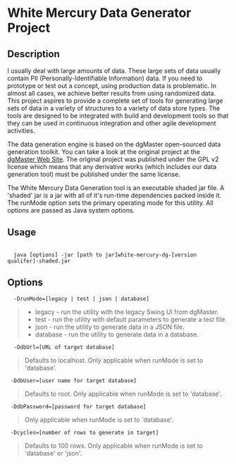 White Mercury Data Generator Project
====================================

Description
-----------

I usually deal with large amounts of data.  These large sets of data usually contain PII (Personally-Identifiable Information) data.  If you need to prototype or test out a concept, using production data is problematic.  In almost all cases, we achieve better results from using randomized data.  This project aspires to provide a complete set of tools for generating large sets of data in a variety of structures to a variety of data store types.  The tools are designed to be integrated with build and development tools so that they can be used in continuous integration and other agile development activities.

The data generation engine is based on the dgMaster open-sourced data generation toolkit.  You can take a look at the original project at the [dgMaster Web Site](http://dgmaster.sourceforge.net/).  The original project was published under the GPL v2 license which means that any derivative works (which includes our data generation tool) must be published under the same license.

The White Mercury Data Generation tool is an executable shaded jar file.  A 'shaded' jar is a jar with all of it's run-time dependencies packed inside it.  The runMode option sets the primary operating mode for this utility.  All options are passed as Java system options.

Usage
-----

``` shell

  java [options] -jar [path to jar]white-mercury-dg-[version qualifer]-shaded.jar

```

Options
-------

 ```shell
   -DrunMode=[legacy | test | json | database]
 ```

  >* legacy - run the utility with the legacy Swing UI from dgMaster.
  >* test - run the utility with default parameters to generate a test file.
  >* json - run the utility to generate data in a JSON file.
  >* database - run the utility to generate data in a database.

 ```shell
   -DdbUrl=[URL of target database]
```

  >Defaults to localhost.  Only applicable when runMode is set to 'database'.

 ```shell
  -DdbUser=[user name for target database]
```

  >Defaults to root.  Only applicable when runMode is set to 'database'.

 ```shell
  -DdbPassword=[password for target database]
```

  >Only applicable when runMode is set to 'database'.

 ```shell
  -Dcycles=[number of rows to generate in target]
```

  >Defaults to 100 rows.  Only applicable when runMode is set to 'database' or 'json'.
